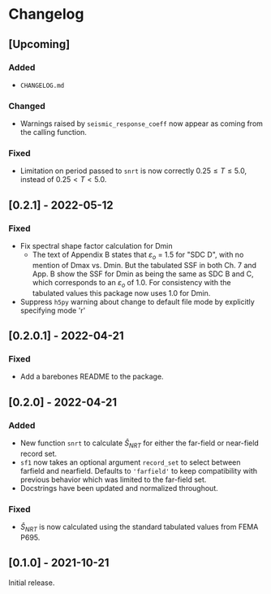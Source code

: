 Changelog
=========

[Upcoming]
----------

### Added

- `CHANGELOG.md`

### Changed

- Warnings raised by `seismic_response_coeff` now appear as coming from the
  calling function.

### Fixed

- Limitation on period passed to `snrt` is now correctly $0.25 \le T \le 5.0$,
  instead of $0.25 \lt T \lt 5.0$.


[0.2.1] - 2022-05-12
--------------------

### Fixed

- Fix spectral shape factor calculation for Dmin
  - The text of Appendix B states that $\varepsilon_o$ = 1.5 for "SDC D", with
    no mention of Dmax vs. Dmin. But the tabulated SSF in both Ch. 7 and App. B
    show the SSF for Dmin as being the same as SDC B and C, which corresponds to
    an $\varepsilon_o$ of 1.0. For consistency with the tabulated values this
    package now uses 1.0 for Dmin.
- Suppress `h5py` warning about change to default file mode by explicitly
  specifying mode 'r'


[0.2.0.1] - 2022-04-21
----------------------

### Fixed

- Add a barebones README to the package.


[0.2.0] - 2022-04-21
--------------------

### Added

- New function `snrt` to calculate $\hat{S}_{\mathit{NRT}}$ for either the far-field or near-field record set.
- `sf1` now takes an optional argument `record_set` to select between farfield
  and nearfield. Defaults to `'farfield'` to keep compatibility with previous
  behavior which was limited to the far-field set.
- Docstrings have been updated and normalized throughout.

### Fixed

- $\hat{S}_{\mathit{NRT}}$ is now calculated using the standard tabulated values
  from FEMA P695.


[0.1.0] - 2021-10-21
--------------------

Initial release.
